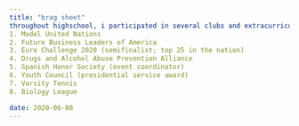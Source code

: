 ```yaml
---
title: "brag sheet"
throughout highschool, i participated in several clubs and extracurriculars, held executive board positions, and recieved awards, such as: 
1. Model United Nations
2. Future Business Leaders of America
3. Euro Challenge 2020 (semifinalist; top 25 in the nation)
4. Drugs and Alcohol Abuse Prevention Alliance
5. Spanish Honor Society (event coordinator)
6. Youth Council (presidential service award)
7. Varsity Tennis
8. Biology League 

date: 2020-06-08
---
```

